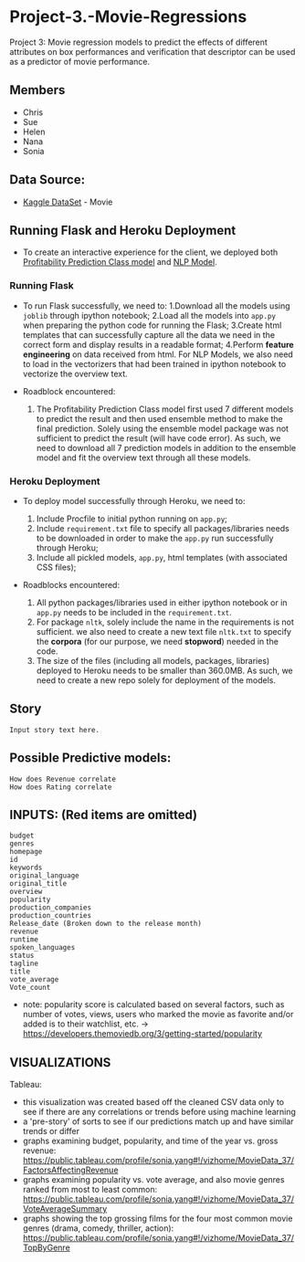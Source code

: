 # Project-3.-Movie-Regressions
Project 3: Movie regression models to predict the effects of different attributes on box performances and verification that descriptor can be used as a predictor of movie performance.

## Members
* Chris 
* Sue
* Helen
* Nana
* Sonia

## Data Source:
* [Kaggle DataSet](https://www.kaggle.com/tmdb/tmdb-movie-metadata#tmdb_5000_movies.csv/) - Movie

## Running Flask and Heroku Deployment
* To create an interactive experience for the client, we deployed both [Profitability Prediction Class model](https://meowmovie5000meow.herokuapp.com/predicte) and [NLP Model](https://meowmovie5000meow.herokuapp.com/predicte).

### Running Flask
* To run Flask successfully, we need to:
    1.Download all the models using `joblib` through ipython notebook;
    2.Load all the models into `app.py` when preparing the python code for running the Flask;
    3.Create html templates that can successfully capture all the data we need in the correct form and display results in a readable format;
    4.Perform **feature engineering** on data received from html. For NLP Models, we also need to load in the vectorizers that had been trained in ipython notebook to vectorize the overview text. 

* Roadblock encountered: 
    1. The Profitability Prediction Class model first used 7 different models to predict the result and then used ensemble method to make the final prediction. Solely using the ensemble model package was not sufficient to predict the result (will have code error). As such, we need to download all 7 prediction models in addition to the ensemble model and fit the overview text through all these models. 

### Heroku Deployment
* To deploy model successfully through Heroku, we need to:
    1. Include Procfile to initial python running on `app.py`;
    2. Include `requirement.txt` file to specify all packages/libraries needs to be downloaded in order to make the `app.py` run           successfully through Heroku;
    3. Include all pickled models, `app.py`, html templates (with associated CSS files);

* Roadblocks encountered:
    1. All python packages/libraries used in either ipython notebook or in `app.py` needs to be included in the `requirement.txt`.
    2. For package `nltk`, solely include the name in the requirements is not sufficient. we also need to create a new text file             `nltk.txt` to specify the **corpora** (for our purpose, we need **stopword**) needed in the code. 
    3. The size of the files (including all models, packages, libraries) deployed to Heroku needs to be smaller than 360.0MB. As such,     we need to create a new repo solely for deployment of the models.
    
## Story


```
Input story text here.
```

## Possible Predictive models:
```
How does Revenue correlate
How does Rating correlate
```

## INPUTS: (Red items are omitted)

```
budget
genres
homepage
id
keywords
original_language
original_title
overview
popularity
production_companies
production_countries
Release_date (Broken down to the release month) 
revenue
runtime
spoken_languages
status
tagline
title
vote_average
Vote_count
```

* note: popularity score is calculated based on several factors, such as number of votes, views, users who marked the movie as favorite and/or added is to their watchlist, etc. -> https://developers.themoviedb.org/3/getting-started/popularity

## VISUALIZATIONS

Tableau: 
* this visualization was created based off the cleaned CSV data only to see if there are any correlations or trends before using machine learning
* a 'pre-story' of sorts to see if our predictions match up and have similar trends or differ
* graphs examining budget, popularity, and time of the year vs. gross revenue: https://public.tableau.com/profile/sonia.yang#!/vizhome/MovieData_37/FactorsAffectingRevenue
* graphs examining popularity vs. vote average, and also movie genres ranked from most to least common: https://public.tableau.com/profile/sonia.yang#!/vizhome/MovieData_37/VoteAverageSummary
* graphs showing the top grossing films for the four most common movie genres (drama, comedy, thriller, action): https://public.tableau.com/profile/sonia.yang#!/vizhome/MovieData_37/TopByGenre
